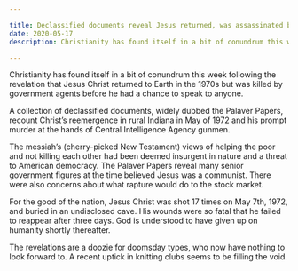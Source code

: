 ```yaml
---

title: Declassified documents reveal Jesus returned, was assassinated by CIA
date: 2020-05-17
description: Christianity has found itself in a bit of conundrum this week following the revelation that Jesus Christ returned to Earth in the 1970s but was killed by government agents before he had a chance to speak to anyone.

---
```


Christianity has found itself in a bit of conundrum this week following the revelation that Jesus Christ returned to Earth in the 1970s but was killed by government agents before he had a chance to speak to anyone.

A collection of declassified documents, widely dubbed the Palaver Papers, recount Christ’s reemergence in rural Indiana in May of 1972 and his prompt murder at the hands of Central Intelligence Agency gunmen.

The messiah’s (cherry-picked New Testament) views of helping the poor and not killing each other had been deemed insurgent in nature and a threat to American democracy. The Palaver Papers reveal many senior government figures at the time believed Jesus was a communist. There were also concerns about what rapture would do to the stock market.

For the good of the nation, Jesus Christ was shot 17 times on May 7th, 1972, and buried in an undisclosed cave. His wounds were so fatal that he failed to reappear after three days. God is understood to have given up on humanity shortly thereafter.

The revelations are a doozie for doomsday types, who now have nothing to look forward to. A recent uptick in knitting clubs seems to be filling the void.